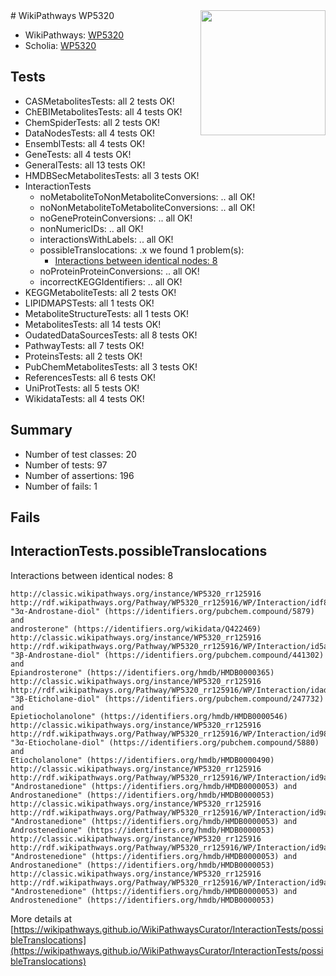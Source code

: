 <img style="float: right; width: 200px" src="https://upload.wikimedia.org/wikipedia/commons/thumb/8/83/Wplogo_with_text_500.png/640px-Wplogo_with_text_500.png" />
# WikiPathways WP5320

* WikiPathways: [WP5320](https://wikipathways.org/pathways/WP5320)
* Scholia: [WP5320](https://scholia.toolforge.org/wikipathways/WP5320)
## Tests
* CASMetabolitesTests: all 2 tests OK!
* ChEBIMetabolitesTests: all 4 tests OK!
* ChemSpiderTests: all 2 tests OK!
* DataNodesTests: all 4 tests OK!
* EnsemblTests: all 4 tests OK!
* GeneTests: all 4 tests OK!
* GeneralTests: all 13 tests OK!
* HMDBSecMetabolitesTests: all 3 tests OK!
* InteractionTests
    * noMetaboliteToNonMetaboliteConversions: .. all OK!
    * noNonMetaboliteToMetaboliteConversions: .. all OK!
    * noGeneProteinConversions: .. all OK!
    * nonNumericIDs: .. all OK!
    * interactionsWithLabels: .. all OK!
    * possibleTranslocations: .x we found 1 problem(s):
        * [Interactions between identical nodes: 8](#1c11820d)
    * noProteinProteinConversions: .. all OK!
    * incorrectKEGGIdentifiers: .. all OK!
* KEGGMetaboliteTests: all 2 tests OK!
* LIPIDMAPSTests: all 1 tests OK!
* MetaboliteStructureTests: all 1 tests OK!
* MetabolitesTests: all 14 tests OK!
* OudatedDataSourcesTests: all 8 tests OK!
* PathwayTests: all 7 tests OK!
* ProteinsTests: all 2 tests OK!
* PubChemMetabolitesTests: all 3 tests OK!
* ReferencesTests: all 6 tests OK!
* UniProtTests: all 5 tests OK!
* WikidataTests: all 4 tests OK!


## Summary

* Number of test classes: 20
* Number of tests: 97
* Number of assertions: 196
* Number of fails: 1

## Fails

<a name="1c11820d" />

## InteractionTests.possibleTranslocations

Interactions between identical nodes: 8
```
http://classic.wikipathways.org/instance/WP5320_rr125916 http://rdf.wikipathways.org/Pathway/WP5320_rr125916/WP/Interaction/idf8bf482c "3α-Androstane-diol" (https://identifiers.org/pubchem.compound/5879) and 
androsterone" (https://identifiers.org/wikidata/Q422469)
http://classic.wikipathways.org/instance/WP5320_rr125916 http://rdf.wikipathways.org/Pathway/WP5320_rr125916/WP/Interaction/id5a23d24d "3β-Androstane-diol" (https://identifiers.org/pubchem.compound/441302) and 
Epiandrosterone" (https://identifiers.org/hmdb/HMDB0000365)
http://classic.wikipathways.org/instance/WP5320_rr125916 http://rdf.wikipathways.org/Pathway/WP5320_rr125916/WP/Interaction/idad2cab81 "3β-Eticholane-diol" (https://identifiers.org/pubchem.compound/247732) and 
Epietiocholanolone" (https://identifiers.org/hmdb/HMDB0000546)
http://classic.wikipathways.org/instance/WP5320_rr125916 http://rdf.wikipathways.org/Pathway/WP5320_rr125916/WP/Interaction/id98cf6d4b "3α-Etiocholane-diol" (https://identifiers.org/pubchem.compound/5880) and 
Etiocholanolone" (https://identifiers.org/hmdb/HMDB0000490)
http://classic.wikipathways.org/instance/WP5320_rr125916 http://rdf.wikipathways.org/Pathway/WP5320_rr125916/WP/Interaction/id9a3590a2 "Androstanedione" (https://identifiers.org/hmdb/HMDB0000053) and 
Androstanedione" (https://identifiers.org/hmdb/HMDB0000053)
http://classic.wikipathways.org/instance/WP5320_rr125916 http://rdf.wikipathways.org/Pathway/WP5320_rr125916/WP/Interaction/id9a3590a2 "Androstanedione" (https://identifiers.org/hmdb/HMDB0000053) and 
Androstenedione" (https://identifiers.org/hmdb/HMDB0000053)
http://classic.wikipathways.org/instance/WP5320_rr125916 http://rdf.wikipathways.org/Pathway/WP5320_rr125916/WP/Interaction/id9a3590a2 "Androstenedione" (https://identifiers.org/hmdb/HMDB0000053) and 
Androstanedione" (https://identifiers.org/hmdb/HMDB0000053)
http://classic.wikipathways.org/instance/WP5320_rr125916 http://rdf.wikipathways.org/Pathway/WP5320_rr125916/WP/Interaction/id9a3590a2 "Androstenedione" (https://identifiers.org/hmdb/HMDB0000053) and 
Androstenedione" (https://identifiers.org/hmdb/HMDB0000053)
```

More details at [https://wikipathways.github.io/WikiPathwaysCurator/InteractionTests/possibleTranslocations](https://wikipathways.github.io/WikiPathwaysCurator/InteractionTests/possibleTranslocations)

